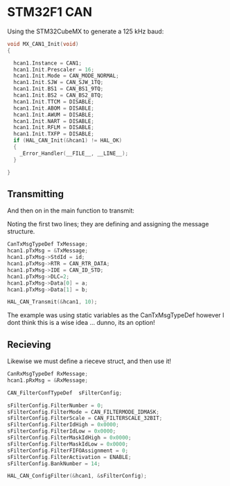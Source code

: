 # STM32F1 CAN

Using the STM32CubeMX to generate a 125 kHz baud:

```c
void MX_CAN1_Init(void)
{

  hcan1.Instance = CAN1;
  hcan1.Init.Prescaler = 16;
  hcan1.Init.Mode = CAN_MODE_NORMAL;
  hcan1.Init.SJW = CAN_SJW_1TQ;
  hcan1.Init.BS1 = CAN_BS1_9TQ;
  hcan1.Init.BS2 = CAN_BS2_8TQ;
  hcan1.Init.TTCM = DISABLE;
  hcan1.Init.ABOM = DISABLE;
  hcan1.Init.AWUM = DISABLE;
  hcan1.Init.NART = DISABLE;
  hcan1.Init.RFLM = DISABLE;
  hcan1.Init.TXFP = DISABLE;
  if (HAL_CAN_Init(&hcan1) != HAL_OK)
  {
    _Error_Handler(__FILE__, __LINE__);
  }

}

```
## Transmitting
And then on in the main function to transmit:

Noting the first two lines; they are defining and assigning the message structure.

```c
CanTxMsgTypeDef TxMessage;
hcan1.pTxMsg = &TxMessage;
hcan1.pTxMsg->StdId = id;
hcan1.pTxMsg->RTR = CAN_RTR_DATA;
hcan1.pTxMsg->IDE = CAN_ID_STD;
hcan1.pTxMsg->DLC=2;
hcan1.pTxMsg->Data[0] = a;
hcan1.pTxMsg->Data[1] = b;

HAL_CAN_Transmit(&hcan1, 10);
```

The example was using static variables as the CanTxMsgTypeDef however I dont think this is a wise idea ... dunno, its an option!

## Recieving

Likewise we must define a rieceve struct, and then use it!

```c
CanRxMsgTypeDef RxMessage;
hcan1.pRxMsg = &RxMessage;

CAN_FilterConfTypeDef  sFilterConfig;

sFilterConfig.FilterNumber = 0;
sFilterConfig.FilterMode = CAN_FILTERMODE_IDMASK;
sFilterConfig.FilterScale = CAN_FILTERSCALE_32BIT;
sFilterConfig.FilterIdHigh = 0x0000;
sFilterConfig.FilterIdLow = 0x0000;
sFilterConfig.FilterMaskIdHigh = 0x0000;
sFilterConfig.FilterMaskIdLow = 0x0000;
sFilterConfig.FilterFIFOAssignment = 0;
sFilterConfig.FilterActivation = ENABLE;
sFilterConfig.BankNumber = 14;

HAL_CAN_ConfigFilter(&hcan1, &sFilterConfig);
```
